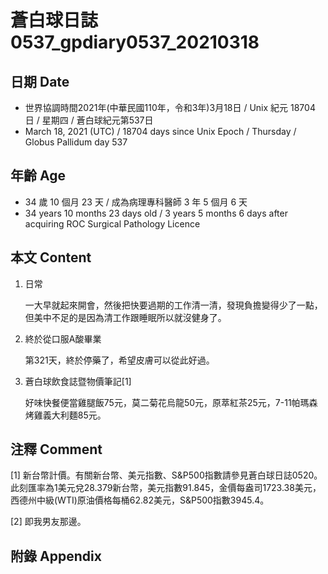 [_metadata_:encoding]: - "utf-8"
[_metadata_:language]: - "zh-Hant-TW"
[_metadata_:fileformat]: - "markdown"
[_metadata_:MIME_type]: - "text/plain"
[_metadata_:markdown_version]: - "commonmark version 0.29"
[_metadata_:markdown_spec]: - "https://spec.commonmark.org/0.29/"

# 蒼白球日誌0537_gpdiary0537_20210318 #

## 日期 Date ##

* 世界協調時間2021年(中華民國110年，令和3年)3月18日 / Unix 紀元 18704 日 / 星期四 / 蒼白球紀元第537日
* March 18, 2021 (UTC) / 18704 days since Unix Epoch / Thursday / Globus Pallidum day 537

## 年齡 Age ##

* 34 歲 10 個月 23 天 / 成為病理專科醫師 3 年 5 個月 6 天
* 34 years 10 months 23 days old / 3 years 5 months 6 days after acquiring ROC Surgical Pathology Licence

## 本文 Content ##

1. 日常

    一大早就起來開會，然後把快要過期的工作清一清，發現負擔變得少了一點，但美中不足的是因為清工作跟睡眠所以就沒健身了。

2. 終於從口服A酸畢業

    第321天，終於停藥了，希望皮膚可以從此好過。
    
3. 蒼白球飲食誌暨物價筆記[1]

    好味快餐便當雞腿飯75元，莫二菊花烏龍50元，原萃紅茶25元，7-11帕瑪森烤雞義大利麵85元。

## 注釋 Comment ##

[1] 新台幣計價。有關新台幣、美元指數、S&P500指數請參見蒼白球日誌0520。此刻匯率為1美元兌28.379新台幣，美元指數91.845，金價每盎司1723.38美元，西德州中級(WTI)原油價格每桶62.82美元，S&P500指數3945.4。

[2] 即我男友那邊。

## 附錄 Appendix ##

